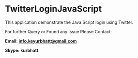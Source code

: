 # TwitterLoginJavaScript

This application demonstrate the Java Script login using Twitter.

For further Query or Found any Issue Please Contact:

**Email: info.keyurbhatt@gmail.com**

**Skype: kurbhatt**

